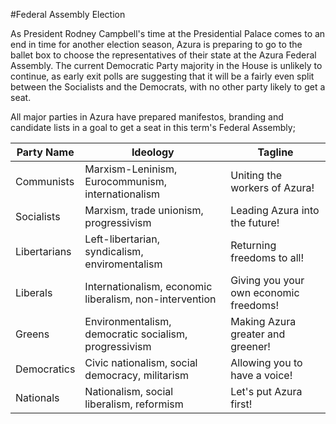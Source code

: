 #Federal Assembly Election

As President Rodney Campbell's time at the Presidential Palace comes to an end in time for another election season, Azura is preparing to go to the ballet box to choose the representatives of their state at the Azura Federal Assembly. The current Democratic Party majority in the House is unlikely to continue, as early exit polls are suggesting that it will be a fairly even split between the Socialists and the Democrats, with no other party likely to get a seat.

All major parties in Azura have prepared manifestos, branding and candidate lists in a goal to get a seat in this term's Federal Assembly;

| Party Name  | Ideology | Tagline |
| ------------- | ------------- | ------------- |
| Communists  | Marxism-Leninism, Eurocommunism, internationalism  | Uniting the workers of Azura!  |
| Socialists	| Marxism, trade unionism, progressivism | Leading Azura into the future! |
| Libertarians	| Left-libertarian, syndicalism, enviromentalism | Returning freedoms to all! |
| Liberals	| Internationalism, economic liberalism, non-intervention	| Giving you your own economic freedoms! |
| Greens	| Environmentalism, democratic socialism, progressivism	| Making Azura greater and greener! |
| Democratics | Civic nationalism, social democracy, militarism | Allowing you to have a voice! |
| Nationals | Nationalism, social liberalism, reformism	| Let's put Azura first! |
